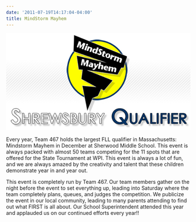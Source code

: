 ```yaml
---
date: '2011-07-19T14:17:04-04:00'
title: MindStorm Mayhem
---
```


![Mindstorm Mayhem Logo](mm_logo2.jpg)

Every year, Team 467 holds the largest FLL qualifier in Massachusetts: Mindstorm Mayhem in December at Sherwood Middle School. This event is always packed with almost 50 teams competing for the 11 spots that are offered for the State Tournament at WPI. This event is always a lot of fun, and we are always amazed by the creativity and talent that these children demonstrate year in and year out.

This event is completely run by Team 467. Our team members gather on the night before the event to set everything up, leading into Saturday where the team completely plans, queues, and judges the competition. We publicize the event in our local community, leading to many parents attending to find out what FIRST is all about. Our School Superintendent attended this year and applauded us on our continued efforts every year!!
